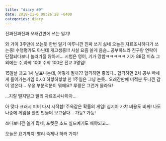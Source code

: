 ```yaml
---
title: "diary #9"
date: 2019-11-6 08:26:28 -0400
categories: diary
---
```


진짜진짜진짜 오래간만에 쓰는 일기!

와 거이 3주만에 쓰는듯 한번 일기 미루니깐 진짜 쓰기 싫네
오늘은 자료조사하다가 쓰는중! 수행평가도 아닌데 개고생중!!!
사실 요즘 쓸게 음슴...공부하느라 친구랑 연락이 단절되다보니 놀러가질 않아서...
시험은 영어, 기가 망함ㅋㅋㅋㅋㅋ 기가 88점 미쵸
그외에는 수,과학 100! 수학 100은 전교 3명임!

15일날 과고 1차 발표나는데, 어떻게 될까?? 합격하면 좋겠다.. 합격하면 2차 공부 빡세게 들어가는거임 0ㅅ0
하핳하핳핳 한 1주일은 그냥 논듯.. 오래간만에 미적분 푸니깐 감이 않온다... 
우웅 부분적분이 뭐에요? 루짱은 그런거 몰라요!

...지랄 떨지말고 빨리 자료조사나하자...

아 맞다 크래시 피버 다시 시작함! 주옥같은 확률의 게임! 심지어 가챠 비용도 비싸!
나도 나중에 게임을 한번 만들어 보고싶다... 가능? 가능!

쓰다보니깐 쓸거 많네, 포켓몬 소드 실드예기도 해야되고... 

오늘은 요기까지! 빨리 숙제나 하러 가쟈!
